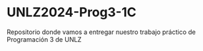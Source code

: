 # UNLZ2024-Prog3-1C
Repositorio donde vamos a entregar nuestro trabajo práctico de Programación 3 de UNLZ
